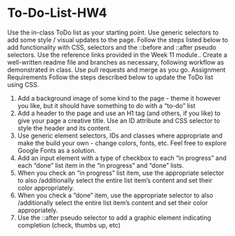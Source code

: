 # To-Do-List-HW4
Use the in-class ToDo list as your starting point. Use generic selectors to add some style /
visual updates to the page.
Follow the steps listed below to add functionality with CSS, selectors and the ::before and
::after pseudo selectors. Use the reference links provided in the Week 11 module..
Create a well-written readme file and branches as necessary, following workflow as
demonstrated in class. Use pull requests and merge as you go.
Assignment Requirements
Follow the steps described below to update the ToDo list using CSS.
1. Add a background image of some kind to the page - theme it however you like, but it
should have something to do with a “to-do” list
2. Add a header to the page and use an H1 tag (and others, if you like) to give your
page a creative title. Use an ID attribute and CSS selector to style the header and its
content.
3. Use generic element selectors, IDs and classes where appropriate and make the
build your own - change colors, fonts, etc. Feel free to explore Google Fonts as a
solution.
4. Add an input element with a type of checkbox to each “in progress” and each “done”
list item in the “in progress” and “done” lists.
5. When you check an “in progress” list item, use the appropriate selector to also
/additionally select the entire list item’s content and set their color appropriately.
6. When you check a “done” item, use the appropriate selector to also /additionally
select the entire list item’s content and set their color appropriately.
7. Use the ::after pseudo selector to add a graphic element indicating completion
(check, thumbs up, etc)